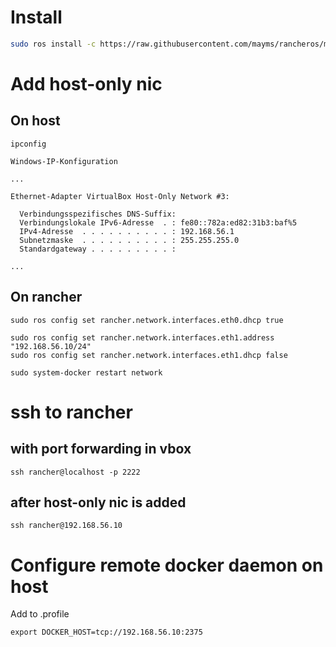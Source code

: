 # Install
```bash
sudo ros install -c https://raw.githubusercontent.com/mayms/rancheros/master/cloud-config.yml -d /dev/sda
```

# Add host-only nic
## On host
```
ipconfig

Windows-IP-Konfiguration

...

Ethernet-Adapter VirtualBox Host-Only Network #3:

  Verbindungsspezifisches DNS-Suffix:
  Verbindungslokale IPv6-Adresse  . : fe80::782a:ed82:31b3:baf%5
  IPv4-Adresse  . . . . . . . . . . : 192.168.56.1
  Subnetzmaske  . . . . . . . . . . : 255.255.255.0
  Standardgateway . . . . . . . . . :

...
```
## On rancher
```
sudo ros config set rancher.network.interfaces.eth0.dhcp true

sudo ros config set rancher.network.interfaces.eth1.address "192.168.56.10/24"
sudo ros config set rancher.network.interfaces.eth1.dhcp false

sudo system-docker restart network
```

# ssh to rancher
## with port forwarding in vbox
```
ssh rancher@localhost -p 2222
```

## after host-only nic is added
```
ssh rancher@192.168.56.10
```

# Configure remote docker daemon on host
Add to .profile
```
export DOCKER_HOST=tcp://192.168.56.10:2375
```